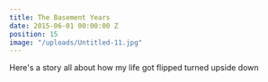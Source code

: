 ```yaml
---
title: The Basement Years
date: 2015-06-01 00:00:00 Z
position: 15
image: "/uploads/Untitled-11.jpg"
---
```


Here's a story all about how my life got flipped turned upside down
